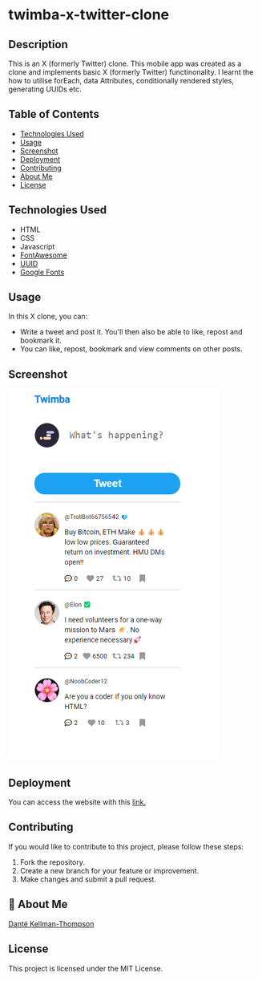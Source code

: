 # twimba-x-twitter-clone

## Description

This is an X (formerly Twitter) clone. This mobile app was created as a clone and implements basic X (formerly Twitter) functinonality. I learnt the how to utilise forEach, data Attributes, conditionally rendered styles, generating UUIDs etc.

## Table of Contents

- [Technologies Used](#technology)
- [Usage](#usage)
- [Screenshot](#screenshot)
- [Deployment](#deployment)
- [Contributing](#contributing)
- [About Me](#aboutme)
- [License](#license)

## Technologies Used

- HTML
- CSS
- Javascript
- [FontAwesome](https://docs.fontawesome.com/)
- [UUID](https://github.com/uuidjs/uuid?tab=readme-ov-file#cdn-builds)
- [Google Fonts](https://fonts.google.com/)

## Usage

In this X clone, you can:

- Write a tweet and post it. You'll then also be able to like, repost and bookmark it.
- You can like, repost, bookmark and view comments on other posts.

## Screenshot

![Twimba Image.](/assets/twimba-image.png)

## Deployment

You can access the website with this [link.](https://dkt15.github.io/Prework-Study-Guide/)

## Contributing

If you would like to contribute to this project, please follow these steps:

1. Fork the repository.
2. Create a new branch for your feature or improvement.
3. Make changes and submit a pull request.

## 🚀 About Me

[Danté Kellman-Thompson](https://github.com/DKT15)

## License

This project is licensed under the MIT License.
